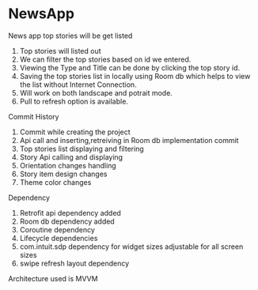 # NewsApp
News app top stories will be get listed
1) Top stories will listed out 
2) We can filter the top stories based on id we entered.
3) Viewing the Type and Title can be done by clicking the top story id.
4) Saving the top stories list in locally using Room db which helps to view the list without Internet Connection.
5) Will work on both landscape and potrait mode.
6) Pull to refresh option is available.

Commit History
1) Commit while creating the project
2) Api call and inserting,retreiving in Room db implementation commit
3) Top stories list displaying and filtering
4) Story Api calling and displaying
5) Orientation changes handling
6) Story item design changes
7) Theme color changes

Dependency
1) Retrofit api dependency added
2) Room db dependency added
3) Coroutine dependency
4) Lifecycle  dependencies
5) com.intuit.sdp dependency for widget sizes adjustable for all screen sizes
6) swipe refresh layout dependency

Architecture used is MVVM
